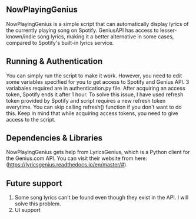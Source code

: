 ## NowPlayingGenius

NowPlayingGenius is a simple script that can automatically display lyrics of the currently playing song on Spotify. GeniusAPI has access to lesser-known/indie song lyrics, making it a better alternative in some cases, compared to Spotify's built-in lyrics service.

## Running & Authentication

You can simply run the script to make it work. However, you need to edit some variables specified for you to get access to Spotify and Genius API. 
3 variabales required are in authentication.py file.
After acquiring an access token, Spotify ends it after 1 hour. To solve this issue, I have used refresh token provided by Spotify and script requires a new refresh token everytime. You can skip calling refresh() function if you don't want to do this.
Keep in mind that while acquiring access tokens, you need to give access to the script. 

## Dependencies & Libraries

NowPlayingGenius gets help from LyricsGenius, which is a Python client for the Genius.com API. You can visit their website from here: (https://lyricsgenius.readthedocs.io/en/master/#).

## Future support

1. Some song lyrics can't be found even though they exist in the API. I will solve this problem.
2. UI support